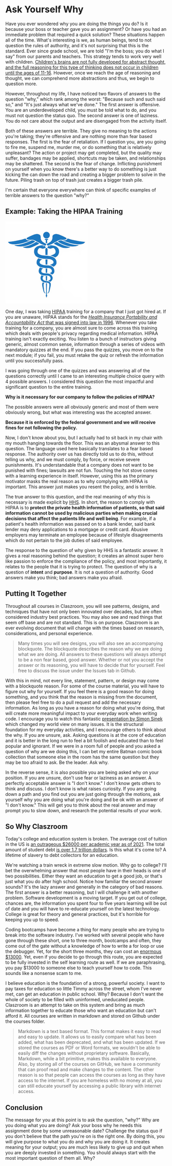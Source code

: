 # Ask Yourself Why

Have you ever wondered why you are doing the things you do? Is it because your boss or teacher gave you an assignment? Or have you had an immediate problem that required a quick solution? These situations happen all of the time. What's interesting is we, as human beings, tend to not question the rules of authority, and it's not surprising that this is the standard. Ever since grade school, we are told "I'm the boss; you do what I say" from our parents and teachers. This strategy tends to work very well with children. [Children's brains are not fully developed for abstract thought, and the full reasoning for this type of thinking does not occur in children until the ages of 11-16](https://www.goodtherapy.org/blog/psychpedia/abstract-thinking). However, once we reach the age of reasoning and thought, we can comprehend more abstractions and thus, we begin to question more.

However, throughout my life, I have noticed two flavors of answers to the question "why," which rank among the worst: "Because such and such said so," and "It's just always what we've done." The first answer is offensive. You are an underdeveloped child, you must be told what to do, and you must not question the status quo. The second answer is one of laziness. You do not care about the output and are disengaged from the activity itself.

Both of these answers are terrible. They give no meaning to the actions you're taking; they're offensive and are nothing more than fear based responses. The first is the fear of retaliation. If I question you, are you going to fire me, suspend me, murder me, or do something that is relatively unpleasant? The action or project may get completed, but the quality may suffer, bandages may be applied, shortcuts may be taken, and relationships may be shattered. The second is the fear of change. Inflicting punishment on yourself when you know there's a better way to do something is just kicking the can down the road and creating a bigger problem to solve in the future. Piling trash on top of trash just creates a bigger trash pile.

I'm certain that everyone everywhere can think of specific examples of terrible answers to the question "why?"

## Example: Taking the HIPAA Training

![HIPAA](../../media/jpeg/hipaa-256x256.jpg)

One day, I was taking [HIPAA](https://www.hhs.gov/hipaa/index.html) training for a company that I just got hired at. If you are unaware, HIPAA stands for the [_Health Insurance Portability and Accountability Act_ that was signed into law in 1996](https://www.hipaaguide.net/hipaa-for-dummies/). Whenever you take training for a company, you are almost sure to come across this training which deals with people's privacy regarding medical information. HIPAA training isn't exactly exciting. You listen to a bunch of instructors giving generic, almost common sense, information through a series of videos with mandatory quizzes at the end. If you pass the quizzes, you move on to the next module; if you fail, you must retake the quiz or refresh the information until you successfully pass.

I was going through one of the quizzes and was answering all of the questions correctly until I came to an interesting multiple choice query with 4 possible answers. I considered this question the most impactful and significant question to the entire training.

**Why is it necessary for our company to follow the policies of HIPAA?**

The possible answers were all obviously generic and most of them were obviously wrong, but what was interesting was the accepted answer.

**Because it is enforced by the federal government and we will receive fines for not following the policy.**

Now, I don't know about you, but I actually had to sit back in my chair with my mouth hanging towards the floor. This was an abysmal answer to this question. The language used here basically translates to a fear based response. The authority over us has directly told us to do this, without telling us why, and we must comply, by force, or receive severe punishments. It's understandable that a company does not want to be punished with fines; lawsuits are not fun. Touching the hot stove comes with a learning experience in itself. However, using this as the primary motivator masks the real reason as to why complying with HIPAA is important. This answer just makes you resent the policy, and is terrible.

The true answer to this question, and the real meaning of why this is necessary is made explicit by [HHS](https://www.hhs.gov/hipaa/for-professionals/faq/188/why-is-the-privacy-rule-needed/index.html). In short, the reason to comply with HIPAA is to **protect the private health information of patients, so that said information cannot be used by malicious parties when making crucial decisions that affect the patients life and well being**. For example, if a patient's health information was passed on to a bank lender, said bank lender may deny applications to a mortgage or credit card. Abusive employers may terminate an employee because of lifestyle disagreements which do not pertain to the job duties of said employee.

The response to the question of why given by HHS is a fantastic answer. It gives a real reasoning behind the question; it creates an almost super hero like passion to enforce the compliance of the policy, and most importantly, it relates to the people that it is trying to protect. The question of why is a question of **intent** and **purpose**. It is not a question of authority. Good answers make you think; bad answers make you afraid.

## Putting It Together

Throughout all courses in Claszroom, you will see patterns, designs, and techniques that have not only been innovated over decades, but are often considered industry best practices. You may also see and read things that seem off base and are not standard. This is on purpose. Claszroom is an ever evolving document that will change with the times based on research, considerations, and personal experience.

> Many times you will see designs, you will also see an accompanying blockquote. The blockquote describes the reason why we are doing what we are doing. All answers to these questions will always attempt to be a non fear based, good answer. Whether or not you accept the answer or its reasoning, you will have to decide that for yourself. Feel free to discuss the issue under the Issues tab in Github.

With this in mind, not every line, statement, pattern, or design may come with a blockquote reason. For some of the course material, you will have to figure out why for yourself. If you feel there is a good reason for doing something, and you think that the reason is missing from the document, then please feel free to do a pull request and add the necessary information. As long as you have a reason for doing what you're doing, that will create more meaningful impact to your everyday work when writing code. I encourage you to watch this fantastic [presentation by Simon Sinek](https://www.youtube.com/watch?v=u4ZoJKF_VuA&ab_channel=TEDxTalks) which changed my world view on many issues. It is the structural foundation for my everyday activities, and I encourage others to think about the why. If you are unsure, ask. Asking questions is at the core of education and it is better in the long run to feel a bit foolish and educated than to feel popular and ignorant. If we were in a room full of people and you asked a question of why are we doing this, I can bet my entire Batman comic book collection that someone else in the room has the same question but they may be too afraid to ask. Be the leader. Ask why.

In the reverse sense, it is also possible you are being asked why on your position. If you are unsure, don't use fear or laziness as an answer. A perfectly acceptable answer is "I don't know." I don't know gets others to think and discuss. I don't know is what raises curiosity. If you are going down a path and you find out you are just going through the motions, ask yourself why you are doing what you're doing and be ok with an answer of "I don't know." This will get you to think about the real answer and may prompt you to slow down, and research the potential results of your work.

## So Why Claszroom

Today's college and education system is broken. The average cost of tuition in the US is [an outrageous $26000 per academic year as of 2021](https://educationdata.org/average-cost-of-college). The total amount of student debt [is over 1.7 trillion dollars](https://studentloanhero.com/student-loan-debt-statistics/). Is this what it's come to? A lifetime of slavery to debt collectors for an education.

We're watching a train wreck in extreme slow motion. Why go to college? I'll bet the overwhelming answer that most people have in their heads is one of two possibilities. Either they want an education to get a good job, or that's just what you do after high school. Notice how familiar the second answer sounds? It's the lazy answer and generally in the category of bad reasons. The first answer is a better reasoning, but I will challenge it with another problem. Software development is a moving target. If you get out of college, chances are, the information you spent four to five years learning will be out of date and you will have to re-educate yourself on the latest technology. College is great for theory and general practices, but it's horrible for keeping you up to speed.

Coding bootcamps have become a thing for many people who are trying to break into the software industry. I've worked with several people who have gone through these short, one to three month, bootcamps and often, they come out of the gate without a knowledge of how to write a for loop or use the debugger. Yet, for the short three months, they can cost an [enormous $13000](https://www.coursereport.com/blog/coding-bootcamp-cost-comparison-full-stack-immersives#:~:text=While%20the%20average%20full%2Dtime,deferred%20tuition%20or%20offer%20ISAs). Yet, even if you decide to go through this route, you are expected to be fully invested in the self learning route as well. If we are paraphrasing, you pay $13000 to someone else to teach yourself how to code. This sounds like a nonsense scam to me.

I believe education is the foundation of a strong, powerful society. I want to pay taxes for education so little Timmy across the street, whom I've never met, can get an education in public school. Why? Because I don't want the whole of society to be filled with uninformed, uneducated people. Claszroom is an attempt to take on this system and bring as much information together to educate those who want an education but can't afford it. All courses are written in markdown and stored on Github under the courses folder.

> Markdown is a text based format. This format makes it easy to read and easy to update. It allows us to easily compare what has been added, what has been deprecated, and what has been updated. If we stored the courses as PDF or Word formats, we wouldn't be able to easily diff the changes without proprietary software. Basically, Markdown, while a bit primitive, makes this available to everyone. Also, by storing all of the courses on GitHub, we have a community that can proof read and make changes to the content. The other reason is so that people can access the courses as long as they have access to the internet. If you are homeless with no money at all, you can still educate yourself by accessing a public library with internet access.

## Conclusion

The message for you at this point is to ask the question, "why?" Why are you doing what you are doing? Ask your boss why he needs this assignment done by some unreasonable date? Challenge the status quo if you don't believe that the path you're on is the right one. By doing this, you will give purpose to what you do and why you are doing it. It creates meaning for your output; you are much less likely to give up and quit when you are deeply invested in something. You should always start with the most important question of them all. Why?
